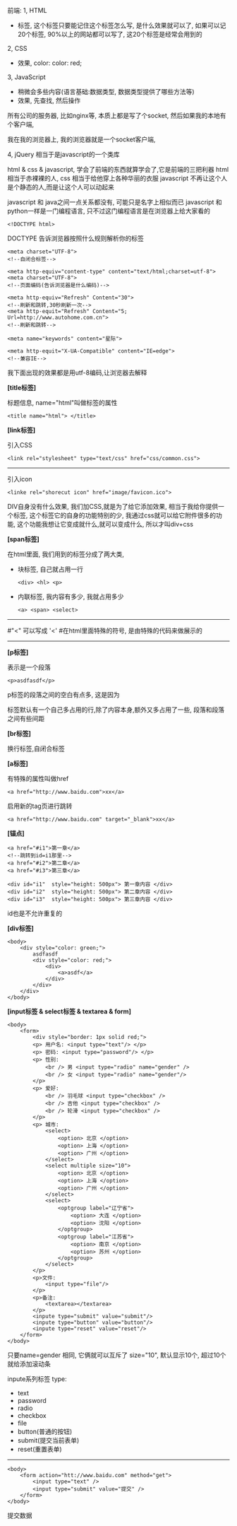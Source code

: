 前端:
1, HTML
- 标签, 这个标签只要能记住这个标签怎么写, 是什么效果就可以了, 如果可以记20个标签, 90%以上的网站都可以写了, 这20个标签是经常会用到的

2, CSS
- 效果, color: 
	color: red;
	
3, JavaScript
- 稍微会多些内容(语言基础:数据类型, 数据类型提供了哪些方法等)
- 效果, 先查找, 然后操作

所有公司的服务器, 比如nginx等, 本质上都是写了个socket, 然后如果我的本地有个客户端, 

我在我的浏览器上, 我的浏览器就是一个socket客户端, 

4, jQuery
相当于是javascript的一个类库

html & css & javascript, 学会了前端的东西就算学会了,它是前端的三把利器
html 相当于赤裸裸的人, 
css 相当于给他穿上各种华丽的衣服
javascript 不再让这个人是个静态的人,而是让这个人可以动起来

javascript 和 java之间一点关系都没有, 可能只是名字上相似而已
javascript 和 python一样是一门编程语言, 只不过这门编程语言是在浏览器上给大家看的

	<!DOCTYPE html>

DOCTYPE 告诉浏览器按照什么规则解析你的标签

	<meta charset="UTF-8">
	<!--自闭合标签-->

	<meta http-equiv="content-type" content="text/html;charset=utf-8">
	<meta charset="UTF-8">
	<!--页面编码(告诉浏览器是什么编码)-->

	<meta http-equiv="Refresh" Content="30">
	<!--刷新和跳转,30秒刷新一次-->
	<meta http-equit="Refresh" Content="5; Url=http://www.autohome.com.cn">
	<!--刷新和跳转-->

	<meta name="keywords" content="星际">

	<meta http-equit="X-UA-Compatible" content="IE=edge">
	<!--兼容IE-->

我下面出现的效果都是用utf-8编码,让浏览器去解释


**[title标签]**

标题信息, name="html"叫做标签的属性

	<title name="html"> </title>

**[link标签]**

引入CSS

	<link rel="stylesheet" type="text/css" href="css/common.css">

---	

引入icon

	<linke rel="shorecut icon" href="image/favicon.ico">


DIV自身没有什么效果, 
我们加CSS,就是为了给它添加效果, 相当于我给你提供一个标签, 这个标签它的自身的功能特别的少,
我通过css就可以给它附件很多的功能, 这个功能我想让它变成就什么,就可以变成什么, 所以才叫div+css

**[span标签]**

在html里面, 我们用到的标签分成了两大类, 
- 块标签, 自己就占用一行

	`<div> <hl> <p>`

- 内联标签, 我内容有多少, 我就占用多少

	`<a> <span> <select>`

---

#"<" 可以写成 '&lt;'
#在html里面特殊的符号, 是由特殊的代码来做展示的

---

**[p标签]**

表示是一个段落

	<p>asdfasdf</p>

p标签的段落之间的空白有点多, 这是因为<P>标签默认有一个自己多占用的行,除了内容本身,额外又多占用了一些, 段落和段落之间有些间距

**[br标签]**

换行标签,自闭合标签
	<br/>

**[a标签]**

有特殊的属性叫做href

	<a href="http://www.baidu.com">xx</a>

启用新的tag页进行跳转

	<a href="http://www.baidu.com" target="_blank">xx</a>

**[锚点]**

	<a href="#i1">第一章</a>
	<!--跳转到id=i1那里-->
	<a href="#i2">第二章</a>
	<a href="#i3">第三章</a>
	
	<div id="i1"  style="height: 500px"> 第一章内容 </div>
	<div id="i2"  style="height: 500px"> 第二章内容 </div>
	<div id="i3"  style="height: 500px"> 第三章内容 </div>

id也是不允许重复的
    
**[div标签]**
    
    <body>
    	<div style="color: green;">
    		asdfasdf		
    		<div style="color: red;">
    			<div>
    				<a>asdf</a>
    			</div>
    		</div>
    	</div>
    </body>

**[input标签 & select标签 & textarea & form]**

	<body>
		<form>
			<div style="border: 1px solid red;">
			<p> 用户名: <input type="text"/> </p>
			<p> 密码: <input type="password"/> </p>
			<p> 性别: 
				<br /> 男 <input type="radio" name="gender" /> 
				<br /> 女 <input type="radio" name="gender"/> 
			</p> 
			<p> 爱好:
				<br /> 羽毛球 <input type="checkbox" />
				<br /> 吉他 <input type="checkbox" />
				<br /> 轮滑 <input type="checkbox" />			
			</p>
			<p> 城市:
				<select>
					<option> 北京 </option>
					<option> 上海 </option>
					<option> 广州 </option>
				</select>
				<select multiple size="10">
					<option> 北京 </option>
					<option> 上海 </option>
					<option> 广州 </option>
				</select>
				<select>
					<optgroup label="辽宁省">
						<option> 大连 </option>
						<option> 沈阳 </option>
					</optgroup>
					<optgroup label="江苏省">
						<option> 南京 </option>
						<option> 苏州 </option>
					</optgroup>
				</select>
			</p>
			<p>文件: 
				<input type="file"/>
			</p>
			<p>备注:
				<textarea></textarea>
			</p>
			<inpute type="submit" value="submit"/>
			<inpute type="button" value="button"/>
			<inpute type="reset" value="reset"/>
		</form>
	</body>

只要name=gender 相同, 它俩就可以互斥了
size="10", 默认显示10个, 超过10个就给添加滚动条

inpute系列标签 type:
- text
- password
- radio
- checkbox
- file
- button(普通的按钮)
- submit(提交当前表单)
- reset(重置表单)

---

    <body>
    	<form action="htt://www.baidu.com" method="get">
    		<input type="text" />
    		<input type="submit" value="提交" />
    	</form>
    </body>
    
提交数据